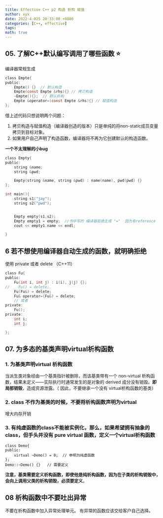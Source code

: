 ```yaml
---
title: Effective C++ p2 构造 析构 赋值
author: xyx
date: 2022-4-025 20:33:00 +0800
categories: [C++, effective]
tags: 
math: true
---
```



## 05. 了解C++默认编写调用了哪些函数 ⭐️

编译器常规生成

```c
class Empte{
public:
    Empte() {}  // 默认构造
    Empte(const Empte &rhs){} // 拷贝构造
    ~Empte(){};  // 默认析构
    Empte &operator=(const Empte &rhs){} // 赋值构造
};
```

借上述代码只想说明两个问题：

1. 拷贝构造与赋值构造（编译器创造的版本）只是单纯的将non-static成员变量拷贝到目标对象。
2. 如果用户自己声明了构造函数，编译器将不再为它创建默认的构造函数。

**一个不太理解的小bug**

```c
class Empty{
public:
    string &name;
    string &pwd;

    Empty(string &name, string &pwd) : name(name), pwd(pwd) {}
};

int main(){
    string s1("jay");
    string s2("pwd");


    Empty empty(s1,s2); 
    Empty empty1 = empty;  //书中写的 编译器拒绝生成 "="  因为有reference  但是实际中可用。。。
    cout << empty1.name << endl;

}
```

## 6 若不想使用编译器自动生成的函数，就明确拒绝

使用 private  或者 delete （C++11）

```c
class Fu{
public:
    Fu(int i, int j) : i(i), j(j) {};
//    Fu() = delete;
    Fu(Fu&) = delete;
    Fu& operator=(Fu&) = delete;
    // 或者
private:
    Fu();
private:
    int i;
    int j;

};
```

## 07. 为多态的基类声明virtual析构函数

### 1. 为基类声明virtual 析构函数

当派生类对象经由一个基类指针被删除，而该基类带有一个 non-virtual 析构函数，结果未定义——实际执行时通常发生的是对象的 derived 成分没有销毁。**即局部销毁**，造成资源泄露。（ 因此，不要继承一个没有 virtual析构函数的基类）

### 2. class 不作为基类的时候，不要将析构函数声明为virtual

增大内存开销

### 3. 有纯虚函数的class不能被实例化，那么，如果希望拥有抽象的class，但手头并没有 pure virtual 函数，定义一个virtual析构函数

```
class Demo{
public:
    virtual ~Demo() = 0;  // 申明为纯虚函数
};
Demo::~Demo() {}   // 需要定义
```

**注意，基类需要定义析构函数，即使他是纯析构函数，因为在子类的析构销毁中，会向上调用父类的析构销毁，必须要定义**。


## 08 析构函数中不要吐出异常

不要在析构函数中加入异常处理单元。 有异常的函数应该交给客户自己选择。



